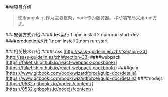 ###项目介绍
>使用angularjs作为主要框架，node作为服务器。移动端布局采用rem方式。

###安装方式介绍
####dev运行
1.npm install
2.npm run start-dev
####production运行
1.npm install
2.npm run start

###相关技术介绍
####scss
[http://sass-guidelin.es/zh/#section-33](http://sass-guidelin.es/zh/#section-33)
####webpack
[https://fakefish.github.io/react-webpack-cookbook/](https://fakefish.github.io/react-webpack-cookbook/)
####gulp
[https://www.gitbook.com/book/wizardforcel/gulp-doc/details](https://www.gitbook.com/book/wizardforcel/gulp-doc/details)
####nodejs
[https://0532.gitbooks.io/nodejs/content/](https://0532.gitbooks.io/nodejs/content/)
